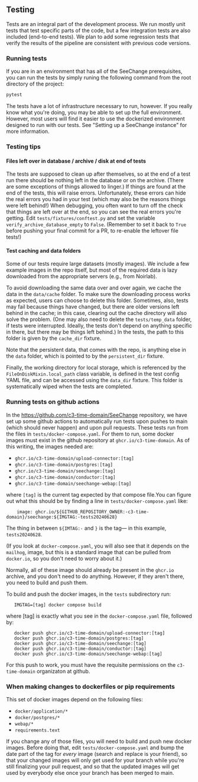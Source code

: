 ## Testing

Tests are an integral part of the development process. 
We run mostly unit tests that test specific parts of the code, 
but a few integration tests are also included (end-to-end tests). 
We plan to add some regression tests that verify the results 
of the pipeline are consistent with previous code versions. 

### Running tests

If you are in an environment that has all of the SeeChange prerequisites, you can run the tests by simply runing the following command from the root directory of the project:

```bash
pytest
```

The tests have a lot of infrastructure necessary to run, however.  If you really know what you're doing, you may be able to set up the full environment.  However, most users will find it easier to use the dockerized environment designed to run with our tests.  See "Setting up a SeeChange instance" for more information.

### Testing tips

#### Files left over in database / archive / disk at end of tests

The tests are supposed to clean up after themselves, so at the end of a test run there should be nothing left in the database or on the archive.  (There are some exceptions of things allowed to linger.)  If things are found at the end of the tests, this will raise errors.  Unfortunately, these errors can hide the real errors you had in your test (which may also be the reasons things were left behind!)  When debugging, you often want to turn off the check that things are left over at the end, so you can see the real errors you're getting.  Edit `tests/fixtures/conftest.py` and set the variable `verify_archive_database_empty` to `False`.  (Remember to set it back to `True` before pushing your final commit for a PR, to re-enable the leftover file tests!)

#### Test caching and data folders

Some of our tests require large datasets (mostly images). 
We include a few example images in the repo itself, 
but most of the required data is lazy downloaded from 
the appropriate servers (e.g., from Noirlab). 

To avoid downloading the same data over and over again, we cache the data in the `data/cache` folder.  To make sure the downloading process works as expected, users can choose to delete this folder.  Sometimes, also, tests may fail because things have changed, but there are older versions left behind in the cache; in this case, clearing out the cache directory will also solve the problem.  (One may also need to delete the `tests/temp_data` folder, if tests were interrupted.  Ideally, the tests don't depend on anything specific in there, but there may be things left behind.)  In the tests, the path to this folder is given by the `cache_dir` fixture.

Note that the persistent data, that comes with the 
repo, is anything else in the `data` folder, 
which is pointed to by the `persistent_dir` fixture. 

Finally, the working directory for local storage, 
which is referenced by the `FileOnDiskMixin.local_path` 
class variable, is defined in the test config YAML file, 
and can be accessed using the `data_dir` fixture. 
This folder is systematically wiped when the tests
are completed. 

### Running tests on github actions

In the https://github.com/c3-time-domain/SeeChange repository, we have set up some github actions to automatically run tests upon pushes to main (which should never happen) and upon pull requests.  These tests run from the files in `tests/docker-compose.yaml`.  For them to run, some docker images must exist in the github repository at `ghcr.io/c3-time-domain`.  As of this writing, the images needed are:
* `ghcr.io/c3-time-domain/upload-connector:[tag]`
* `ghcr.io/c3-time-domain/postgres:[tag]`
* `ghcr.io/c3-time-domain/seechange:[tag]`
* `ghcr.io/c3-time-domain/conductor:[tag]`
* `ghcr.io/c3-time-domain/seechange-webap:[tag]`

where `[tag]` is the current tag expected by that compose file.You can figure out what this should be by finding a line in `tests/docker-compose.yaml` like:
```
    image: ghcr.io/${GITHUB_REPOSITORY_OWNER:-c3-time-domain}/seechange:${IMGTAG:-tests20240628}
```
The thing in between `${IMTAG:-` and `}` is the tag— in this example, `tests20240628`.

(If you look at `docker-compose.yaml`, you will also see that it depends on the `mailhog`, image, but this is a standard image that can be pulled from `docker.io`, so you don't need to worry about it.)

Normally, all of these image should already be present in the `ghcr.io` archive, and you don't need to do anything.  However, if they aren't there, you need to build and push them.

To build and push the docker images, in the `tests` subdirectory run:
```
   IMGTAG=[tag] docker compose build
```
where [tag] is exactly what you see in the `docker-compose.yaml` file, followed by:
```
   docker push ghcr.io/c3-time-domain/upload-connector:[tag]
   docker push ghcr.io/c3-time-domain/postgres:[tag]
   docker push ghcr.io/c3-time-domain/seechange:[tag]
   docker push ghcr.io/c3-time-domain/conductor:[tag]
   docker push ghcr.io/c3-time-domain/seechange-webap:[tag]
```

For this push to work, you must have the requisite permissions on the `c3-time-domain` organizaton at github.

### When making changes to dockerfiles or pip requirements

This set of docker images depend on the following files:
* `docker/application/*`
* `docker/postgres/*`
* `webap/*`
* `requirements.text`

If you change any of those files, you will need to build and push new docker images.  Before doing that, edit `tests/docker-compose.yaml` and bump the date part of the tag for _every_ image (search and replace is your friend), so that your changed images will only get used for your branch while you're still finalizing your pull request, and so that the updated images will get used by everybody else once your branch has been merged to main.

